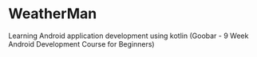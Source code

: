 # WeatherMan
Learning Android application development using kotlin (Goobar - 9 Week Android Development Course for Beginners)
